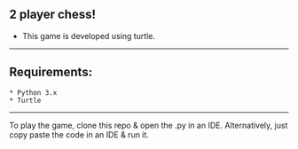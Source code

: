 2 player chess!
-------------
* This game is developed using turtle.
-------------
Requirements:
---------
    * Python 3.x
    * Turtle
--------------
To play the game, clone this repo & open the .py in an IDE.
Alternatively, just copy paste the code in an IDE & run it.
